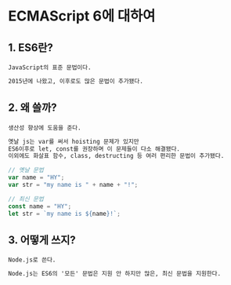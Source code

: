 # ECMAScript 6에 대하여

## 1. ES6란?
    JavaScript의 표준 문법이다.
    
```txt
2015년에 나왔고, 이후로도 많은 문법이 추가됐다.
```

## 2. 왜 쓸까?

    생산성 향상에 도움을 준다.
    
```txt
옛날 js는 var를 써서 hoisting 문제가 있지만
ES6이후로 let, const를 권장하며 이 문제들이 다소 해결됐다.
이외에도 화살표 함수, class, destructing 등 여러 편리한 문법이 추가됐다.
```

```javascript
// 옛날 문법
var name = "HY";
var str = "my name is " + name + "!";

// 최신 문법
const name = "HY";
let str = `my name is ${name}!`;
```

## 3. 어떻게 쓰지?

    Node.js로 쓴다.
    
```txt
Node.js는 ES6의 '모든' 문법은 지원 안 하지만 많은, 최신 문법을 지원한다.
```
